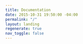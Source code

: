 ```yaml
---
title: Documentation
date: 2015-10-31 19:50:00 -04:00
permalink: "/"
layout: landing
regenerate: true
nav_toggle: false
---
```

